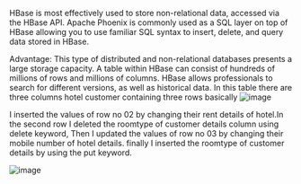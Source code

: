 HBase is most effectively used to store non-relational data, accessed via the HBase API. 
Apache Phoenix is commonly used as a SQL layer on top of HBase allowing you to use familiar SQL syntax to insert, delete, and query data stored in HBase.


Advantage: 
This type of distributed and non-relational databases presents a large storage capacity.
A table within HBase can consist of hundreds of millions of rows and millions of columns. HBase allows professionals to search for different versions, as well as historical data.
In this table there are three columns hotel customer containing three rows basically
![image](https://user-images.githubusercontent.com/124451881/226828023-5119572b-b693-4776-b2a1-596b7a17ec6c.png)

I inserted the values of row no 02 by changing their rent details of hotel.In the second row I deleted the roomtype of customer details column using delete keyword, Then I updated the values of row no 03 by changing their mobile number of hotel details. finally I inserted the roomtype of customer details by using the put keyword.

![image](https://user-images.githubusercontent.com/124451881/226829772-68650459-bfa3-401c-9f24-281c4c020f29.png)
